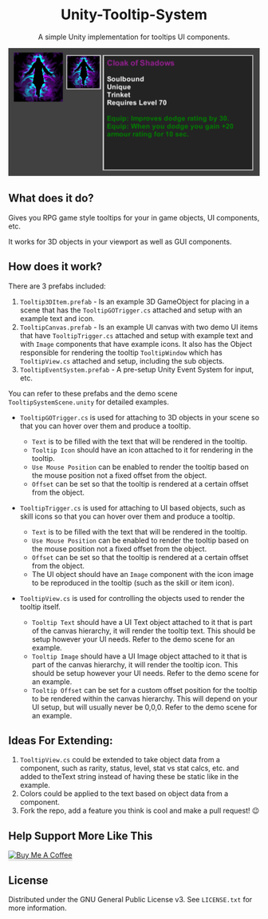 <!-- HEADER -->

<div align="center">

# Unity-Tooltip-System
A simple Unity implementation for tooltips UI components.

</div>

<div align="center">
  <a href="https://github.com/lottehime/Expansive-Mods-SE">
    <img src="tooltip_ss.PNG" alt="Screenshot">
  </a>
</div>

<!-- BODY -->
## What does it do?
Gives you RPG game style tooltips for your in game objects, UI components, etc.

It works for 3D objects in your viewport as well as GUI components.

## How does it work?
There are 3 prefabs included:
1. ```Tooltip3DItem.prefab``` - Is an example 3D GameObject for placing in a scene that has the ```TooltipGOTrigger.cs``` attached and setup with an example text and icon.
2. ```TooltipCanvas.prefab``` - Is an example UI canvas with two demo UI items that have ```TooltipTrigger.cs``` attached and setup with example text and with ```Image``` components that have example icons. It also has the Object responsible for rendering the tooltip ```TooltipWindow``` which has ```TooltipView.cs``` attached and setup, including the sub objects.
3. ```TooltipEventSystem.prefab``` - A pre-setup Unity Event System for input, etc.

You can refer to these prefabs and the demo scene ```TooltipSystemScene.unity``` for detailed examples.

* ```TooltipGOTrigger.cs``` is used for attaching to 3D objects in your scene so that you can hover over them and produce a tooltip.
  * ```Text``` is to be filled with the text that will be rendered in the tooltip.
  * ```Tooltip Icon``` should have an icon attached to it for rendering in the tooltip.
  * ```Use Mouse Position``` can be enabled to render the tooltip based on the mouse position not a fixed offset from the object.
  * ```Offset``` can be set so that the tooltip is rendered at a certain offset from the object.

* ```TooltipTrigger.cs``` is used for attaching to UI based objects, such as skill icons so that you can hover over them and produce a tooltip.
  * ```Text``` is to be filled with the text that will be rendered in the tooltip.
  * ```Use Mouse Position``` can be enabled to render the tooltip based on the mouse position not a fixed offset from the object.
  * ```Offset``` can be set so that the tooltip is rendered at a certain offset from the object.
  * The UI object should have an ```Image``` component with the icon image to be reproduced in the tooltip (such as the skill or item icon).

* ```TooltipView.cs``` is used for controlling the objects used to render the tooltip itself.
  * ```Tooltip Text``` should have a UI Text object attached to it that is part of the canvas hierarchy, it will render the tooltip text. This should be setup however your UI needs. Refer to the demo scene for an example.
  * ```Tooltip Image``` should have a UI Image object attached to it that is part of the canvas hierarchy, it will render the tooltip icon.  This should be setup however your UI needs. Refer to the demo scene for an example.
  * ```Tooltip Offset``` can be set for a custom offset position for the tooltip to be rendered within the canvas hierarchy. This will depend on your UI setup, but will usually never be 0,0,0. Refer to the demo scene for an example.

## Ideas For Extending:
1. ```TooltipView.cs``` could be extended to take object data from a component, such as rarity, status, level, stat vs stat calcs, etc. and added to theText string instead of having these be static like in the example.
2. Colors could be applied to the text based on object data from a component.
3. Fork the repo, add a feature you think is cool and make a pull request! 😉

<!-- BUY ME A COFFEE -->
## Help Support More Like This

<a href="https://www.buymeacoffee.com/lottehime" target="_blank"><img src="https://www.buymeacoffee.com/assets/img/custom_images/orange_img.png" alt="Buy Me A Coffee" style="height: 41px !important;width: 174px !important;box-shadow: 0px 3px 2px 0px rgba(190, 190, 190, 0.5) !important;-webkit-box-shadow: 0px 3px 2px 0px rgba(190, 190, 190, 0.5) !important;" ></a>

<!-- LICENSE -->
## License

Distributed under the GNU General Public License v3. See `LICENSE.txt` for more information.
